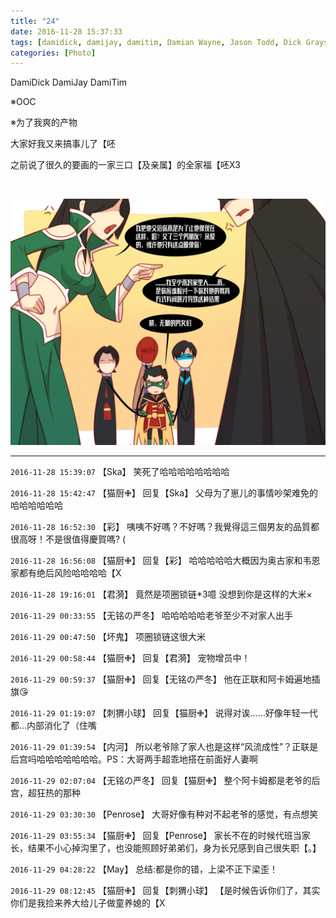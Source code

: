 ```yaml
---
title: "24"
date: 2016-11-28 15:37:33
tags: [damidick, damijay, damitim, Damian Wayne, Jason Todd, Dick Grayson, batfamily, tim drake]
categories: [Photo]
---
```


<p>DamiDick DamiJay DamiTim</p> 
<p>※OOC</p> 
<p>※为了我爽的产物</p> 
<p>大家好我又来搞事儿了【呸</p> 
<p>之前说了很久的要画的一家三口【及亲属】的全家福【呸X3</p> 
<p><br /></p>

![](https://raw.githubusercontent.com/alicewish/meowchain247/master/img_cVZNdzJtQk9JV2RyVXJUWEVoQnNPTmJUVWd3K2FPOUhYTlJhSkRMbmQvSGRDdHJTSG92aDVBPT0.jpg)

---

`2016-11-28 15:39:07` 【Ska】 笑死了哈哈哈哈哈哈哈哈

`2016-11-28 15:42:47` 【猫厨✙】 回复【Ska】 父母为了崽儿的事情吵架难免的哈哈哈哈哈哈

`2016-11-28 16:52:30` 【彩】 咦咦不好嗎？不好嗎？我覺得這三個男友的品質都很高呀！不是很值得慶賀嗎? (

`2016-11-28 16:56:08` 【猫厨✙】 回复【彩】 哈哈哈哈哈大概因为奥古家和韦恩家都有绝后风险哈哈哈哈【X

`2016-11-28 19:16:01` 【君漪】 竟然是项圈锁链*3噫 没想到你是这样的大米×

`2016-11-29 00:33:55` 【无铭の严冬】 哈哈哈哈哈老爷至少不对家人出手

`2016-11-29 00:47:50` 【坏鬼】 项圈锁链这很大米

`2016-11-29 00:58:44` 【猫厨✙】 回复【君漪】 宠物增员中！

`2016-11-29 00:59:37` 【猫厨✙】 回复【无铭の严冬】 他在正联和阿卡姆遍地插旗😘

`2016-11-29 01:19:07` 【刺猬小球】 回复【猫厨✙】 说得对诶……好像年轻一代都…内部消化了（住嘴

`2016-11-29 01:39:54` 【内河】 所以老爷除了家人也是这样“风流成性”？正联是后宫吗哈哈哈哈哈哈哈。PS：大哥两手超乖地搭在前面好人妻啊

`2016-11-29 02:07:04` 【无铭の严冬】 回复【猫厨✙】 整个阿卡姆都是老爷的后宫，超狂热的那种

`2016-11-29 03:30:30` 【Penrose】 大哥好像有种对不起老爷的感觉，有点想笑

`2016-11-29 03:55:34` 【猫厨✙】 回复【Penrose】 家长不在的时候代班当家长，结果不小心掉沟里了，也没能照顾好弟弟们，身为长兄感到自己很失职【。】

`2016-11-29 04:28:22` 【May】 总结:都是你的错，上梁不正下梁歪！

`2016-11-29 08:12:45` 【猫厨✙】 回复【刺猬小球】 【是时候告诉你们了，其实你们是我捡来养大给儿子做童养媳的【X
